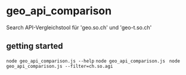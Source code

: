 # geo_api_comparison

Search API-Vergleichstool für 'geo.so.ch' und 'geo-t.so.ch'

## getting started

`node geo_api_comparison.js --help`
`node geo_api_comparison.js `
`node geo_api_comparison.js --filter=ch.so.agi`


